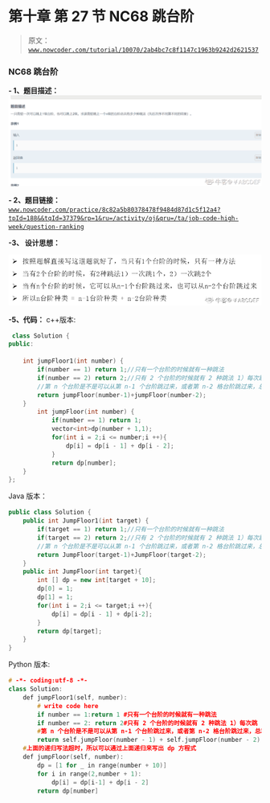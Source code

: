 # 第十章 第 27 节 NC68 跳台阶

> 原文：[`www.nowcoder.com/tutorial/10070/2ab4bc7c8f1147c1963b9242d2621537`](https://www.nowcoder.com/tutorial/10070/2ab4bc7c8f1147c1963b9242d2621537)

### NC68 跳台阶

**- 1、题目描述：**
![图片说明](img/631a8df59f73e42413ed80360bf9d81d.png "图片标题")

**- 2、题目链接：**
[`www.nowcoder.com/practice/8c82a5b80378478f9484d87d1c5f12a4?tpId=188&&tqId=37379&rp=1&ru=/activity/oj&qru=/ta/job-code-high-week/question-ranking`](https://www.nowcoder.com/practice/8c82a5b80378478f9484d87d1c5f12a4?tpId=188&&tqId=37379&rp=1&ru=/activity/oj&qru=/ta/job-code-high-week/question-ranking)

**-3、 设计思想：**

![详细操作流程看下图：](img/ae239d2bbd666f42b33938722c13b67b.png "图片标题")

**-5、代码：**
c++版本:

```cpp
 class Solution {
public:

    int jumpFloor1(int number) {
        if(number == 1) return 1;//只有一个台阶的时候就有一种跳法
        if(number == 2) return 2;//只有 2 个台阶的时候就有 2 种跳法 1）每次跳 1 格 2）直接跳 2 格
        //第 n 个台阶是不是可以从第 n-1 个台阶跳过来，或者第 n-2 格台阶跳过来，总和就是第 n 个台阶的总和
        return jumpFloor(number-1)+jumpFloor(number-2);
    }
        int jumpFloor(int number) {
            if(number == 1) return 1;
            vector<int>dp(number + 1,1);
            for(int i = 2;i <= number;i ++){
                dp[i] = dp[i - 1] + dp[i - 2];
            }
            return dp[number];
    }
};

```

Java 版本：

```cpp
public class Solution {
    public int JumpFloor1(int target) {
        if(target == 1) return 1;//只有一个台阶的时候就有一种跳法
        if(target == 2) return 2;//只有 2 个台阶的时候就有 2 种跳法 1）每次跳 1 格 2）直接跳 2 格
        //第 n 个台阶是不是可以从第 n-1 个台阶跳过来，或者第 n-2 格台阶跳过来，总和就是第 n 个台阶的总和
        return JumpFloor(target-1)+JumpFloor(target-2);
    }
    public int JumpFloor(int target){
        int [] dp = new int[target + 10];
        dp[0] = 1;
        dp[1] = 1;
        for(int i = 2;i <= target;i ++){
            dp[i] = dp[i - 1] + dp[i-2];
        }
        return dp[target];
    }
}

```

Python 版本:

```cpp
# -*- coding:utf-8 -*-
class Solution:
    def jumpFloor1(self, number):
        # write code here
        if number == 1:return 1 #只有一个台阶的时候就有一种跳法
        if number == 2: return 2#只有 2 个台阶的时候就有 2 种跳法 1）每次跳 1 格 2）直接跳 2 格
        #第 n 个台阶是不是可以从第 n-1 个台阶跳过来，或者第 n-2 格台阶跳过来，总和就是第 n 个台阶的总和
        return self.jumpFloor(number - 1) + self.jumpFloor(number - 2)
    #上面的递归写法超时，所以可以通过上面递归来写出 dp 方程式
    def jumpFloor(self, number):
        dp = [1 for _ in range(number + 10)]
        for i in range(2,number + 1):
            dp[i] = dp[i-1] + dp[i - 2]
        return dp[number]

```
